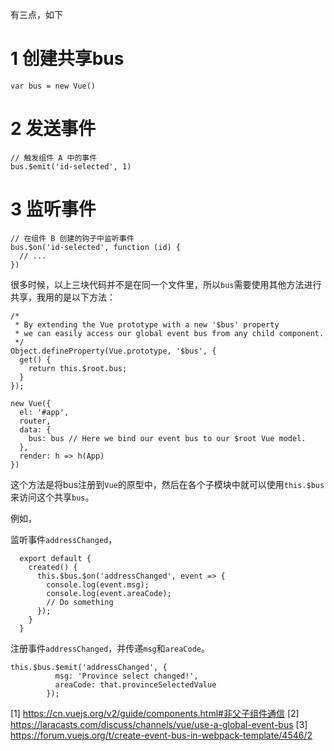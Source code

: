 有三点，如下

# 1 创建共享bus
```
var bus = new Vue()
```

# 2 发送事件
```
// 触发组件 A 中的事件
bus.$emit('id-selected', 1)
```

# 3 监听事件
```
// 在组件 B 创建的钩子中监听事件
bus.$on('id-selected', function (id) {
  // ...
})
```
很多时候，以上三块代码并不是在同一个文件里，所以`bus`需要使用其他方法进行共享，我用的是以下方法：
```
/*
 * By extending the Vue prototype with a new '$bus' property
 * we can easily access our global event bus from any child component.
 */
Object.defineProperty(Vue.prototype, '$bus', {
  get() {
    return this.$root.bus;
  }
});

new Vue({
  el: '#app',
  router,
  data: {
    bus: bus // Here we bind our event bus to our $root Vue model.
  },
  render: h => h(App)
})
```
这个方法是将bus注册到`Vue`的原型中，然后在各个子模块中就可以使用`this.$bus`来访问这个共享`bus`。

例如，

监听事件`addressChanged`，
```
  export default {
    created() {
      this.$bus.$on('addressChanged', event => {
        console.log(event.msg);
        console.log(event.areaCode);
        // Do something
      });
    }
  }
```

注册事件`addressChanged`，并传递`msg`和`areaCode`。
```
this.$bus.$emit('addressChanged', {
          msg: 'Province select changed!',
          areaCode: that.provinceSelectedValue
        });
```

[1] https://cn.vuejs.org/v2/guide/components.html#非父子组件通信
[2] https://laracasts.com/discuss/channels/vue/use-a-global-event-bus
[3] https://forum.vuejs.org/t/create-event-bus-in-webpack-template/4546/2